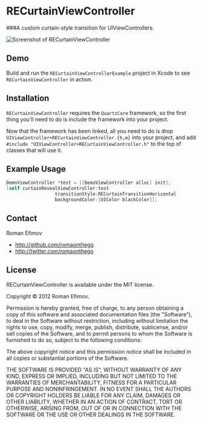 # RECurtainViewController
###A custom curtain-style transition for UIViewControllers.

![Screenshot of RECurtainViewController](https://github.com/romaonthego/RECurtainViewController/raw/master/Screenshot.png "RECurtainViewController Screenshot")

## Demo

Build and run the `RECurtainViewControllerExample` project in Xcode to see `RECurtainViewController` in action.

## Installation

`RECurtainViewController` requires the `QuartzCore` framework, so the first thing you'll need to do is include the framework into your project. 

Now that the framework has been linked, all you need to do is drop `UIViewController+RECurtainViewController.{h,m}` into your project, and add `#include "UIViewController+RECurtainViewController.h"` to the top of classes that will use it.

## Example Usage

``` objective-c
DemoViewController *test = [[DemoViewController alloc] init];
[self curtainRevealViewController:test 
                  transitionStyle:RECurtainTransitionHorizontal
                  backgroundColor:[UIColor blackColor]];
```

## Contact

Roman Efimov

- http://github.com/romaonthego
- http://twitter.com/romaonthego

## License

RECurtainViewController is available under the MIT license.

Copyright © 2012 Roman Efimov.

Permission is hereby granted, free of charge, to any person obtaining a copy of this software and associated documentation files (the "Software"), to deal in the Software without restriction, including without limitation the rights to use, copy, modify, merge, publish, distribute, sublicense, and/or sell copies of the Software, and to permit persons to whom the Software is furnished to do so, subject to the following conditions:

The above copyright notice and this permission notice shall be included in all copies or substantial portions of the Software.

THE SOFTWARE IS PROVIDED "AS IS", WITHOUT WARRANTY OF ANY KIND, EXPRESS OR IMPLIED, INCLUDING BUT NOT LIMITED TO THE WARRANTIES OF MERCHANTABILITY, FITNESS FOR A PARTICULAR PURPOSE AND NONINFRINGEMENT. IN NO EVENT SHALL THE AUTHORS OR COPYRIGHT HOLDERS BE LIABLE FOR ANY CLAIM, DAMAGES OR OTHER LIABILITY, WHETHER IN AN ACTION OF CONTRACT, TORT OR OTHERWISE, ARISING FROM, OUT OF OR IN CONNECTION WITH THE SOFTWARE OR THE USE OR OTHER DEALINGS IN THE SOFTWARE.
